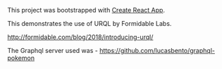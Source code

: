 This project was bootstrapped with [Create React App](https://github.com/facebookincubator/create-react-app).

This demonstrates the use of URQL by Formidable Labs.

http://formidable.com/blog/2018/introducing-urql/

The Graphql server used was - https://github.com/lucasbento/graphql-pokemon